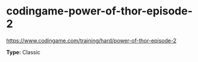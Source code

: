# codingame-power-of-thor-episode-2
https://www.codingame.com/training/hard/power-of-thor-episode-2

**Type:** Classic
